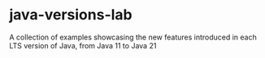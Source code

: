 # java-versions-lab
A collection of examples showcasing the new features introduced in each LTS version of Java, from Java 11 to Java 21
